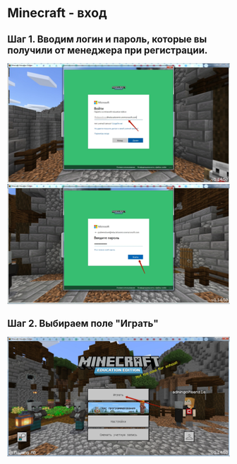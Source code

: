 # Minecraft - вход
## Шаг 1. Вводим логин и пароль, которые вы получили от менеджера при регистрации.
<img src = "img/in.jpg">
<img src = "img/in1.jpg">

## Шаг 2. Выбираем поле "Играть"

<img src = "img/step1.jpg">
